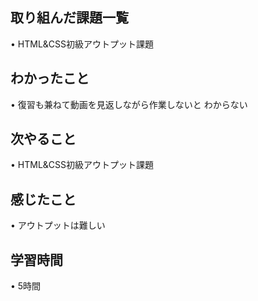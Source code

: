 ## 取り組んだ課題一覧
• HTML&CSS初級アウトプット課題



## わかったこと
• 復習も兼ねて動画を見返しながら作業しないと
わからない



## 次やること
• HTML&CSS初級アウトプット課題


## 感じたこと
• アウトプットは難しい



## 学習時間
• 5時間

